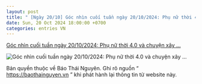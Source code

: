 ```yaml
---
layout: post
title: " [Ngày 20/10] Góc nhìn cuối tuần ngày 20/10/2024: Phụ nữ thời 4.0 và chuyện xây ..."
date: Sun, 20 Oct 2024 18:00:00 +0700
categories: entries VN
---
```

[Góc nhìn cuối tuần ngày 20/10/2024: Phụ nữ thời 4.0 và chuyện xây ...](https://baothainguyen.vn/video/202410/goc-nhin-cuoi-tuan-ngay-20102024-phu-nu-thoi-40-va-chuyen-xay-dung-gia-dinh-hanh-phuc-c2e0e25/)

![Góc nhìn cuối tuần ngày 20/10/2024: Phụ nữ thời 4.0 và chuyện xây ...](https://baothainguyen.vn/file/e7837c027f6ecd14017ffa4e5f2a0e34/102024/z5938214705755_0ec8b2ffffd7c11638af68693aaf12de_20241018104816.jpg)

Bản quyền thuộc về Báo Thái Nguyên. Ghi rõ nguồn “ https://baothainguyen.vn ” khi phát hành lại thông tin từ website này.

